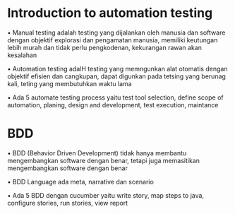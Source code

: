 # Introduction to automation testing
•	Manual testing adalah testing yang dijalankan oleh manusia dan software dengan objektif explorasi dan pengamatan manusia, memiliki keutungan lebih murah dan tidak perlu pengkodenan, kekurangan rawan akan kesalahan


•	Automation testing adalH testing yang memngunkan alat otomatis dengan objektif efisien dan cangkupan, dapat digunkan pada tetsing yang berunag kali, teting yang membutuhkan waktu lama


•	Ada 5 automate testing process yaitu test tool selection, define scope of automation, planing, design and development, test execution, maintance

# BDD
•	BDD (Behavior Driven Development) tidak hanya membantu mengembangkan software dengan benar, tetapi juga memasitikan mengembangkan software dengan benar


•	BDD Language ada meta, narrative dan scenario


•	Ada 5 BDD dengan cucumber yaitu write story, map steps to java, configure stories, run stories, view report
